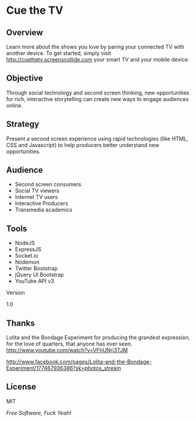 Cue the TV
=========

Overview
--------------

Learn more about the shows you love by paring your connected TV with another device. To get started, simply visit http://cuethetv.screenscollide.com your smart TV and your mobile device.

Objective
-------------
Through social technology and second screen thinking, new opportunities for rich, interactive storytelling can create new ways to engage audiences online.

Strategy
------------
Present a second screen experience using rapid technologies (like HTML, CSS and Javascript) to help producers better understand new opportunities.

Audience 
------------
- Second screen consumers
- Social TV viewers
- Internet TV users
- Interactive Producers
- Transmedia academics
 
Tools
-----------
- NodeJS
- ExpressJS
- Socket.io
- Nodemon
- Twitter Bootstrap
- jQuery UI Bootstrap
- YouTube API v3

Version

1.0

Thanks
-----------
Lolita and the Bondage Experiment for producing the grandest expression, for the love of quarters, that anyone has ever seen. 
http://www.youtube.com/watch?v=VFhUNrj3TJM

http://www.facebook.com/pages/Lolita-and-the-Bondage-Experiment/177467936386?sk=photos_stream


License
-

MIT

*Free Software, Fuck Yeah!*

  [@chrisaiv]: mail@chrisaiv.com
  [@screenscollide]: mail@screenscollide.com
